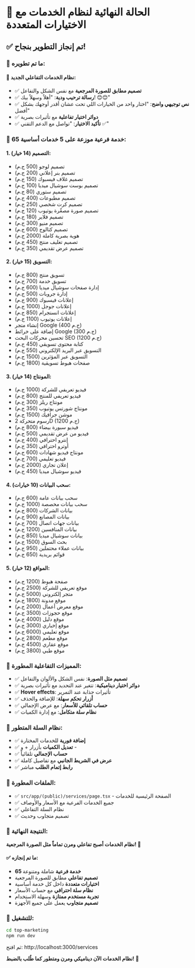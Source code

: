 # 🎯 الحالة النهائية لنظام الخدمات مع الاختيارات المتعددة

## ✅ تم إنجاز التطوير بنجاح!

### 🌟 **ما تم تطويره:**

#### 🎨 **نظام الخدمات التفاعلي الجديد**:
- ✅ **تصميم مطابق للصورة المرجعية** مع نفس الشكل والتفاعل
- ✅ **رسالة ترحيب ودية**: "أهلاً وسهلاً بيك! 😊😊"
- ✅ **نص توجيهي واضح**: "اختار واحد من الخيارات اللي تحت عشان أقدر أوجهك بشكل أفضل"
- ✅ **دوائر اختيار تفاعلية** مع تأثيرات بصرية
- ✅ **تأكيد الاختيار**: "تواصل مع الدعم التقني ✅"

### 🎯 **65 خدمة فرعية موزعة على 5 خدمات أساسية:**

#### 1. **التصميم** (14 خيار):
- تصميم لوجو (500 ج.م)
- تصميم بنر إعلاني (200 ج.م)
- تصميم غلاف فيسبوك (150 ج.م)
- تصميم بوست سوشيال ميديا (100 ج.م)
- تصميم ستوري (80 ج.م)
- تصميم مطبوعات (400 ج.م)
- تصميم كرت شخصي (250 ج.م)
- تصميم صورة مصغّرة يوتيوب (120 ج.م)
- تصميم فلاير (180 ج.م)
- تصميم منيو (300 ج.م)
- تصميم كتالوج (600 ج.م)
- هوية بصرية كاملة (2000 ج.م)
- تصميم تغليف منتج (450 ج.م)
- تصميم عرض تقديمي (350 ج.م)

#### 2. **التسويق** (15 خيار):
- تسويق منتج (800 ج.م)
- تسويق خدمة (700 ج.م)
- إدارة صفحات سوشيال ميديا (600 ج.م)
- إدارة جروبات (500 ج.م)
- إعلانات فيسبوك (900 ج.م)
- إعلانات جوجل (1000 ج.م)
- إعلانات انستجرام (850 ج.م)
- إعلانات يوتيوب (1100 ج.م)
- إنشاء متجر Google (400 ج.م)
- إضافة على خرائط Google (300 ج.م)
- تحسين محركات البحث SEO (1200 ج.م)
- كتابة محتوى تسويقي (450 ج.م)
- التسويق عبر البريد الإلكتروني (550 ج.م)
- التسويق عبر المؤثرين (1500 ج.م)
- صفحات هبوط تسويقية (1800 ج.م)

#### 3. **المونتاج** (14 خيار):
- فيديو تعريفي للشركة (1000 ج.م)
- فيديو تعريفي للمنتج (800 ج.م)
- مونتاج ريلز (300 ج.م)
- مونتاج شورتس يوتيوب (350 ج.م)
- موشن جرافيك (1500 ج.م)
- رسوم متحركة 2D (1200 ج.م)
- فيديو سبورة بيضاء (800 ج.م)
- فيديو من عرض تقديمي (500 ج.م)
- إنترو احترافي (400 ج.م)
- أوترو احترافي (350 ج.م)
- مونتاج فيديو شهادات (600 ج.م)
- فيديو تعليمي (700 ج.م)
- إعلان تجاري (2000 ج.م)
- فيديو سوشيال ميديا (450 ج.م)

#### 4. **سحب البيانات** (10 خيارات):
- سحب بيانات عامة (600 ج.م)
- سحب بيانات مخصصة (1000 ج.م)
- بيانات الشركات (800 ج.م)
- بيانات المصانع (900 ج.م)
- بيانات جهات اتصال (700 ج.م)
- بيانات المنافسين (1200 ج.م)
- بيانات سوشيال ميديا (850 ج.م)
- بحث السوق (1500 ج.م)
- بيانات عملاء محتملين (950 ج.م)
- قوائم بريدية (650 ج.م)

#### 5. **المواقع** (12 خيار):
- صفحة هبوط (1200 ج.م)
- موقع تعريفي للشركة (2500 ج.م)
- متجر إلكتروني (5000 ج.م)
- موقع مدونة (1800 ج.م)
- موقع معرض أعمال (2000 ج.م)
- موقع حجوزات (3500 ج.م)
- موقع دليل (4000 ج.م)
- موقع إخباري (3000 ج.م)
- موقع تعليمي (6000 ج.م)
- موقع مطعم (2800 ج.م)
- موقع عقاري (4500 ج.م)
- موقع طبي (3800 ج.م)

### 🎨 **المميزات التفاعلية المطورة:**
- ✅ **تصميم مثل الصورة**: نفس الشكل والألوان والتفاعل
- ✅ **دوائر اختيار ديناميكية**: تتغير عند التحديد مع تأثيرات بصرية
- ✅ **Hover effects**: تأثيرات جذابة عند التمرير
- ✅ **أزرار تحكم سهلة**: للإضافة والحذف
- ✅ **حساب تلقائي للأسعار**: مع عرض الإجمالي
- ✅ **نظام سلة متكامل**: مع إدارة الكميات

### 🛒 **نظام السلة المتطور:**
- ✅ **إضافة فورية** للخدمات المختارة
- ✅ **تعديل الكميات** بأزرار + و -
- ✅ **حساب الإجمالي** تلقائياً
- ✅ **عرض في الشريط الجانبي** مع تفاصيل كاملة
- ✅ **رابط إتمام الطلب** مباشر

### 📁 **الملفات المطورة:**
- ✅ `src/app/(public)/services/page.tsx` - الصفحة الرئيسية للخدمات
- ✅ جميع الخدمات الفرعية مع الأسعار والأوصاف
- ✅ نظام السلة التفاعلي
- ✅ تصميم متجاوب وحديث

### 🎯 **النتيجة النهائية:**

**نظام الخدمات أصبح تفاعلي ومرن تماماً مثل الصورة المرجعية! 🎨**

#### ✅ **ما تم إنجازه:**
- **65 خدمة فرعية** شاملة ومتنوعة
- **تصميم تفاعلي** مطابق للصورة المرجعية
- **اختيارات متعددة** داخل كل خدمة أساسية
- **نظام سلة احترافي** مع حساب الأسعار
- **تجربة مستخدم ممتازة** وسهلة الاستخدام
- **تصميم متجاوب** يعمل على جميع الأجهزة

### 🚀 **للتشغيل:**
```bash
cd top-marketing
npm run dev
```

ثم افتح: http://localhost:3000/services

**نظام الخدمات الآن ديناميكي ومرن ومتطور كما طُلب بالضبط! 🚀**
